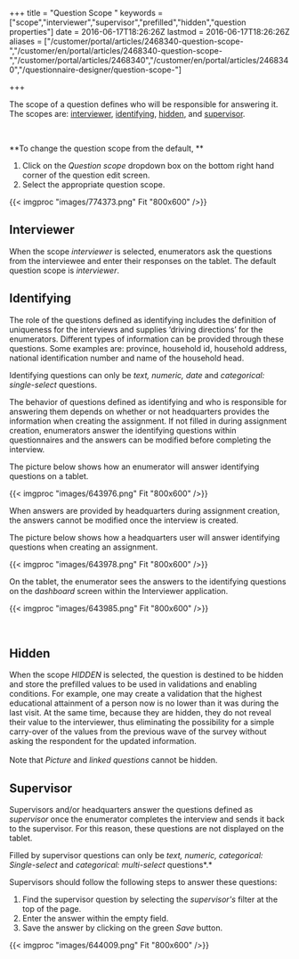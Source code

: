 ﻿+++
title = "Question Scope "
keywords = ["scope","interviewer","supervisor","prefilled","hidden","question properties"]
date = 2016-06-17T18:26:26Z
lastmod = 2016-06-17T18:26:26Z
aliases = ["/customer/portal/articles/2468340-question-scope-","/customer/en/portal/articles/2468340-question-scope-","/customer/portal/articles/2468340","/customer/en/portal/articles/2468340","/questionnaire-designer/question-scope-"]

+++

The scope of a question defines who will be responsible for answering
it. The scopes are: [interviewer](#interviewer),
[identifying](#prefilled), [hidden](#hidden), and
[supervisor](#supervisor). 

  
 

**To change the question scope from the default, **

1.  Click on the *Question scope* dropdown box on the bottom right hand
    corner of the question edit screen. 
2.  Select the appropriate question scope. 

  
{{< imgproc "images/774373.png" Fit "800x600" />}}

 <span id="interviewer"></span>Interviewer
------------------------------------------

When the scope *interviewer* is selected, enumerators ask the questions
from the interviewee and enter their responses on the tablet. The
default question scope is *interviewer*.

 <span id="prefilled"></span>Identifying
----------------------------------------

The role of the questions defined as identifying includes the definition
of uniqueness for the interviews and supplies ‘driving directions’ for
the enumerators. Different types of information can be provided through
these questions. Some examples are: province, household id, household
address, national identification number and name of the household
head.  
  
Identifying questions can only be *text, numeric, date* and
*categorical: single-select* questions.

The behavior of questions defined as identifying and who is responsible
for answering them depends on whether or not headquarters provides the
information when creating the assignment. If not filled in during
assignment creation, enumerators answer the identifying questions within
questionnaires and the answers can be modified before completing the
interview.  
  
The picture below shows how an enumerator will answer identifying
questions on a tablet.   
  
{{< imgproc "images/643976.png" Fit "800x600" />}}  
  
  
  
When answers are provided by headquarters during assignment creation,
the answers cannot be modified once the interview is created.  
  
  
The picture below shows how a headquarters user will answer identifying
questions when creating an assignment.  
  
  
{{< imgproc "images/643978.png" Fit "800x600" />}}

  
On the tablet, the enumerator sees the answers to the identifying
questions on the d*ashboard* screen within the Interviewer application. 

  
{{< imgproc "images/643985.png" Fit "800x600" />}}  
  
  
 

<span id="hidden"></span>Hidden
-------------------------------

  
When the scope *HIDDEN* is selected, the question is destined to be
hidden and store the prefilled values to be used in validations and
enabling conditions. For example, one may create a validation that the
highest educational attainment of a person now is no lower than it was
during the last visit. At the same time, because they are hidden, they
do not reveal their value to the interviewer, thus eliminating the
possibility for a simple carry-over of the values from the previous wave
of the survey without asking the respondent for the updated
information.  
   
Note that *Picture* and *linked questions* cannot be hidden.

 <span id="supervisor"></span>Supervisor
----------------------------------------

  
Supervisors and/or headquarters answer the questions defined as
*supervisor* once the enumerator completes the interview and sends it
back to the supervisor. For this reason, these questions are not
displayed on the tablet.  
  
Filled by supervisor questions can only be *text, numeric, categorical:
Single-select* and *categorical: multi-select* questions*.*  
  
Supervisors should follow the following steps to answer these questions:

1.  Find the supervisor question by selecting the *supervisor's* filter
    at the top of the page. 
2.  Enter the answer within the empty field.
3.  Save the answer by clicking on the green *Save* button.

  
{{< imgproc "images/644009.png" Fit "800x600" />}}​
